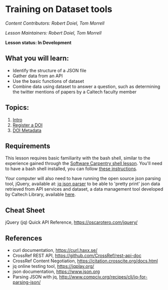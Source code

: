 Training on Dataset tools
=======

*Content Contributors: Robert Doiel, Tom Morrell*

*Lesson Maintainers: Robert Doiel, Tom Morrell*

**Lesson status: In Development**


## What you will learn:

* Identify the structure of a JSON file
* Gather data from an API
* Use the basic functions of dataset
* Combine data using dataset to answer a question, such as determining the
twitter mentions of papers by a Caltech faculty member

## Topics:

1. [Intro](00-intro-json-apis.html)
2. [Register a DOI](01-basic-dataset.html)
3. [DOI Metadata](02-combining-apis.html)

## Requirements

This lesson requires basic familiarity with the bash shell, similar to the
experience gained through the
[Software Carpentry shell lesson](http://swcarpentry.github.io/shell-novice/).
You'll need to have a bash shell installed, you can follow
[these instructions](https://swcarpentry.github.io/workshop-template/#setup).

Your computer will also need to have running the open source json parsing tool, jQuery, available at:
 [jq json parser](https://stedolan.github.io/jq/) to be able to 'pretty print' json data retrieved from API services
and dataset, a data management tool developed by Caltech Library, available 
[here](https://github.com/caltechlibrary/dataset/).

## Cheat Sheet
jQuery (jq) Quick API Reference, https://oscarotero.com/jquery/

## References

+ curl documentation, https://curl.haxx.se/
+ CrossRef REST API, https://github.com/CrossRef/rest-api-doc
+ CrossRef Content Negotiation, https://citation.crosscite.org/docs.html
+ jq online testing tool, https://jqplay.org/
+ json documentation, https://www.json.org
+ Parsing JSON with jq, http://www.compciv.org/recipes/cli/jq-for-parsing-json/
